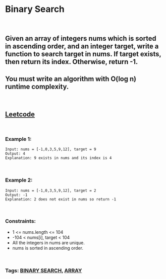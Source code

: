 # Binary Search

<br>

## Given an array of integers nums which is sorted in ascending order, and an integer target, write a function to search target in nums. If target exists, then return its index. Otherwise, return -1.

## You must write an algorithm with O(log n) runtime complexity.

<br>

## [Leetcode](https://leetcode.com/problems/binary-search/)

<br>

### Example 1:
```
Input: nums = [-1,0,3,5,9,12], target = 9
Output: 4
Explanation: 9 exists in nums and its index is 4
```
<br>

### Example 2:
```
Input: nums = [-1,0,3,5,9,12], target = 2
Output: -1
Explanation: 2 does not exist in nums so return -1
``` 
<br>

### Constraints:

- 1 <= nums.length <= 104
- -104 < nums[i], target < 104
- All the integers in nums are unique.
- nums is sorted in ascending order.

<br>

### Tags: [BINARY SEARCH](https://leetcode.com/tag/binary-search/), [ARRAY](https://leetcode.com/tag/array/)
